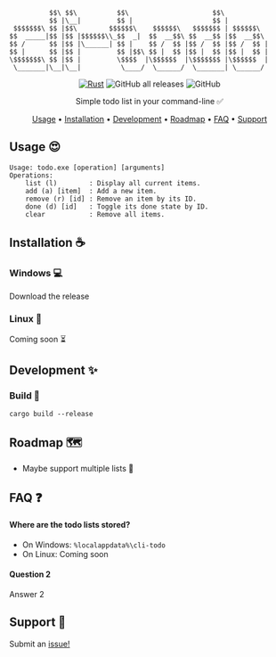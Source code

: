 ```
          $$\ $$\          $$\                     $$\           
          $$ |\__|         $$ |                    $$ |          
 $$$$$$$\ $$ |$$\        $$$$$$\    $$$$$$\   $$$$$$$ | $$$$$$\  
$$  _____|$$ |$$ |$$$$$$\\_$$  _|  $$  __$$\ $$  __$$ |$$  __$$\ 
$$ /      $$ |$$ |\______| $$ |    $$ /  $$ |$$ /  $$ |$$ /  $$ |
$$ |      $$ |$$ |         $$ |$$\ $$ |  $$ |$$ |  $$ |$$ |  $$ |
\$$$$$$$\ $$ |$$ |         \$$$$  |\$$$$$$  |\$$$$$$$ |\$$$$$$  |
 \_______|\__|\__|          \____/  \______/  \_______| \______/ 
``` 
<div align="center">

[![Rust](https://github.com/mackeper/cli-todo/actions/workflows/rust.yml/badge.svg)](https://github.com/mackeper/cli-todo/actions/workflows/rust.yml)
![GitHub all releases](https://img.shields.io/github/downloads/mackeper/cli-todo/total)
![GitHub](https://img.shields.io/github/license/mackeper/cli-todo)

Simple todo list in your command-line :white_check_mark:

[Usage](#usage-heart_eyes) •
[Installation](#installation-coffee) •
[Development](#development-sparkles) •
[Roadmap](#roadmap-world_map) •
[FAQ](#faq-question) •
[Support](#support-love_letter)  



</div>

## Usage :heart_eyes:
```
Usage: todo.exe [operation] [arguments]
Operations:
    list (l)        : Display all current items.
    add (a) [item]  : Add a new item.
    remove (r) [id] : Remove an item by its ID.
    done (d) [id]   : Toggle its done state by ID.
    clear           : Remove all items.
```

## Installation :coffee:
### Windows :computer:
Download the release

### Linux :penguin:
Coming soon :hourglass_flowing_sand:

## Development :sparkles:
### Build :hammer:
```
cargo build --release
```
    
## Roadmap :world_map:
- Maybe support multiple lists :floppy_disk:

## FAQ :question:

#### Where are the todo lists stored?
- On Windows: `%localappdata%\cli-todo`
- On Linux: Coming soon

#### Question 2

Answer 2

## Support :love_letter:

Submit an [issue!](https://github.com/mackeper/DesktopAutomation/issues/new?assignees=&labels=question&projects=&template=question.yaml&title=%5BQUESTION%5D+%3Ctitle%3E)
